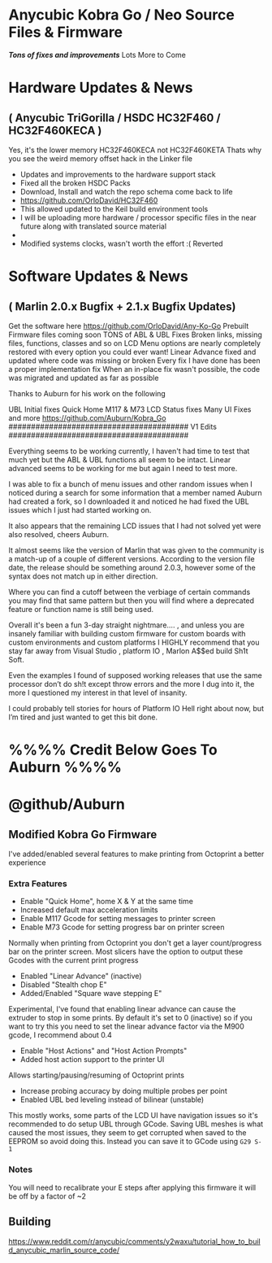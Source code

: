 # **Anycubic Kobra Go / Neo Source Files & Firmware**
 **_Tons of fixes and improvements_**
  Lots More to Come

> 

# **Hardware Updates & News**
## ( Anycubic TriGorilla / HSDC HC32F460 / HC32F460KECA )
Yes, it's the lower memory HC32F460KECA not HC32F460KETA 
Thats why you see the weird memory offset hack in the Linker file

- Updates and improvements to the hardware support stack
- Fixed all the broken HSDC Packs
- Download, Install and watch the repo schema come back to life
- https://github.com/OrloDavid/HC32F460
- This allowed updated to the Keil  build environment tools
- I will be uploading more hardware / processor specific files in the near future along with translated source material
- 
- Modified systems clocks, wasn't worth the effort :(  Reverted


# **Software Updates & News**
## **( Marlin 2.0.x Bugfix  + 2.1.x Bugfix Updates)**
Get the software here
https://github.com/OrloDavid/Any-Ko-Go
Prebuilt Firmware files coming soon
TONS of ABL & UBL Fixes
Broken links, missing files, functions, classes and so on
LCD Menu options are nearly completely restored with every option you could ever want!
Linear Advance fixed and updated where code was missing or broken
Every fix I have done has been a proper implementation fix
When an in-place fix wasn't possible, the code was migrated and updated as far as possible


Thanks to Auburn for his work on the following 

UBL Initial fixes
Quick Home
M117 & M73 LCD Status fixes
Many UI Fixes
and more
https://github.com/Auburn/Kobra_Go
######################################## V1 Edits ########################################

Everything seems to be working currently, 
I haven't had time to test that much yet but the ABL & UBL functions all seem to be intact. 
Linear advanced seems to be working for me but again I need to test more. 

I was able to fix a bunch of menu issues and other random issues when I noticed during a search for some information that a member named Auburn had created a fork, so I downloaded it and noticed he had fixed the UBL issues which I just had started working on.

It also appears that the remaining LCD issues that I had not solved yet were also resolved, cheers Auburn.

It almost seems like the version of Marlin that was given to the community is a match-up of a couple of different versions.
According to the version file date, the release should be something around 2.0.3, however some of the syntax does not match up in either direction.

 Where you can find a cutoff between the verbiage of certain commands you may find that same pattern but then you will find where a deprecated feature or function name is still being used. 

Overall it's been a fun 3-day straight nightmare…. , 
and unless you are insanely familiar with building custom firmware for custom boards with custom environments and custom platforms I HIGHLY recommend that you stay far away from Visual Studio , platform IO , Marlon A$$ed build Sh1t Soft.

Even the examples I found of supposed working releases that use the same processor don’t do sh!t except throw errors and the more I dug into it, the more I questioned my interest in that level of insanity. 

I could probably tell stories for hours of Platform IO Hell right about now, but I’m tired and just wanted to get this bit done. 



# %%%% Credit Below Goes To Auburn %%%%

# @github/Auburn


## Modified Kobra Go Firmware

I've added/enabled several features to make printing from Octoprint a better experience

### Extra Features

- Enable "Quick Home", home X & Y at the same time
- Increased default max acceleration limits
- Enable M117 Gcode for setting messages to printer screen
- Enable M73 Gcode for setting progress bar on printer screen

Normally when printing from Octoprint you don't get a layer count/progress bar on the printer screen. Most slicers have the option to output these Gcodes with the current print progress

- Enabled "Linear Advance" (inactive)
- Disabled "Stealth chop E"
- Added/Enabled "Square wave stepping E"

Experimental, I've found that enabling linear advance can cause the extruder to stop in some prints. By default it's set to 0 (inactive) so if you want to try this you need to set the linear advance factor via the M900 gcode, I recommend about 0.4

- Enable "Host Actions" and "Host Action Prompts"
- Added host action support to the printer UI

Allows starting/pausing/resuming of Octoprint prints

- Increase probing accuracy by doing multiple probes per point
- Enabled UBL bed leveling instead of bilinear (unstable)

This mostly works, some parts of the LCD UI have navigation issues so it's recommended to do setup UBL through GCode.
Saving UBL meshes is what caused the most issues, they seem to get corrupted when saved to the EEPROM so avoid doing this.
Instead you can save it to GCode using `G29 S-1`

### Notes

You will need to recalibrate your E steps after applying this firmware it will be off by a factor of ~2

## Building

https://www.reddit.com/r/anycubic/comments/y2waxu/tutorial_how_to_build_anycubic_marlin_source_code/
